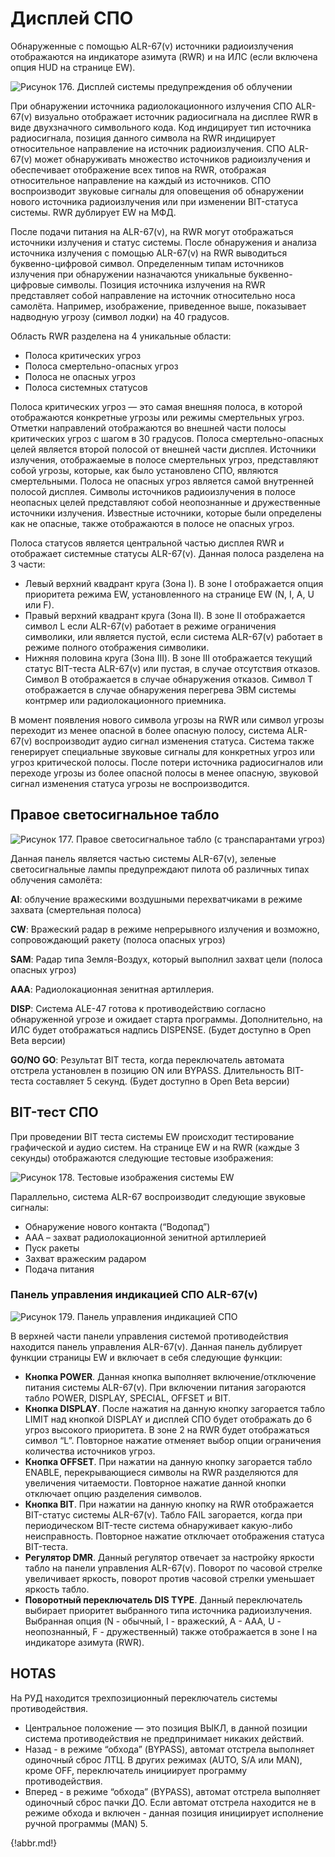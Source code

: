 # Дисплей СПО

Обнаруженные с помощью ALR-67(v) источники радиоизлучения отображаются на индикаторе
азимута (RWR) и на ИЛС (если включена опция HUD на странице EW).


![Рисунок 176. Дисплей системы предупреждения об облучении](img/332-1.jpg)

При обнаружении источника радиолокационного излучения СПО ALR-67(v) визуально
отображает источник радиосигнала на дисплее RWR в виде двухзначного символьного кода. Код
индицирует тип источника радиосигнала, позиция данного символа на RWR индицирует
относительное направление на источник радиоизлучения. СПО ALR-67(v) может обнаруживать
множество источников радиоизлучения и обеспечивает отображение всех типов на RWR,
отображая относительное направление на каждый из источников. СПО воспроизводит звуковые
сигналы для оповещения об обнаружении нового источника радиоизлучения или при изменении
BIT-статуса системы. RWR дублирует EW на МФД.

После подачи питания на ALR-67(v), на RWR могут отображаться источники излучения и статус
системы. После обнаружения и анализа источника излучения с помощью ALR-67(v) на RWR
выводиться буквенно-цифровой символ. Определенным типам источников излучения при
обнаружении назначаются уникальные буквенно-цифровые символы.
Позиция источника излучения на RWR представляет собой направление на источник
относительно носа самолёта. Например, изображение, приведенное выше, показывает
надводную угрозу (символ лодки) на 40 градусов.

Область RWR разделена на 4 уникальные области:

- Полоса   критических угроз
- Полоса   смертельно-опасных угроз
- Полоса   не опасных угроз
- Полоса   системных статусов



Полоса критических угроз — это самая внешняя полоса, в которой отображаются конкретные
угрозы или режимы смертельных угроз. Отметки направлений отображаются во внешней части
полосы критических угроз с шагом в 30 градусов.
Полоса смертельно-опасных целей является второй полосой от внешней части дисплея.
Источники излучения, отображаемые в полосе смертельных угроз, представляют собой угрозы,
которые, как было установлено СПО, являются смертельными.
Полоса не опасных угроз является самой внутренней полосой дисплея. Символы источников
радиоизлучения в полосе неопасных целей представляют собой неопознанные и дружественные
источники излучения. Известные источники, которые были определены как не опасные, также
отображаются в полосе не опасных угроз.

Полоса статусов является центральной частью дисплея RWR и отображает системные статусы
ALR-67(v). Данная полоса разделена на 3 части:

- Левый верхний квадрант круга (Зона I). В зоне I отображается опция приоритета режима EW, установленного на странице EW
 (N, I, A, U или F).
- Правый верхний квадрант круга (Зона II). В зоне II отображается символ L если ALR-67(v) работает в режиме ограничения
 символики, или является пустой, если система ALR-67(v) работает в режиме полного
 отображения символики.
- Нижняя половина круга (Зона III). В зоне III отображается текущий статус BIT-теста ALR-67(v) или пустая, в случае
 отсутствия отказов. Символ B отображается в случае обнаружения отказов. Символ T
 отображается в случае обнаружения перегрева ЭВМ системы контрмер или
 радиолокационного приемника.


В момент появления нового символа угрозы на RWR или символ угрозы переходит из менее
опасной в более опасную полосу, система ALR-67(v) воспроизводит аудио сигнал изменения
статуса. Система также генерирует специальные звуковые сигналы для конкретных угроз или
угроз критической полосы. После потери источника радиосигналов или переходе угрозы из более
опасной полосы     в   менее   опасную,   звуковой   сигнал   изменения   статуса   угрозы   не
воспроизводится.

## Правое светосигнальное табло


![Рисунок 177. Правое светосигнальное табло (с транспарантами угроз)](img/335-1.jpg)

Данная панель является частью системы ALR-67(v), зеленые светосигнальные лампы
предупреждают пилота об различных типах облучения самолёта:

**AI**: облучение вражескими воздушными перехватчиками в режиме захвата (смертельная полоса)

**CW**: Вражеский радар в режиме непрерывного излучения и возможно, сопровождающий ракету
(полоса опасных угроз)

**SAM**: Радар типа Земля-Воздух, который выполнил захват цели (полоса опасных угроз)

**AAA**: Радиолокационная зенитная артиллерия.

**DISP**: Система ALE-47 готова к противодействию согласно обнаруженной угрозе и ожидает
старта программы. Дополнительно, на ИЛС будет отображаться надпись DISPENSE. (Будет
доступно в Open Beta версии)

**GO/NO GO**: Результат BIT теста, когда переключатель автомата отстрела установлен в позицию
ON или BYPASS. Длительность BIT-теста составляет 5 секунд. (Будет доступно в Open Beta
версии)

## BIT-тест СПО

При проведении BIT теста системы EW происходит тестирование графической и аудио систем.
На странице EW и на RWR (каждые 3 секунды) отображаются следующие тестовые изображения:

![Рисунок 178. Тестовые изображения системы EW](img/336-1.jpg)

Параллельно, система ALR-67 воспроизводит следующие звуковые сигналы:

- Обнаружение нового контакта (“Водопад”)
- AAA – захват радиолокационной зенитной артиллерией
- Пуск ракеты
- Захват вражеским радаром
- Подача питания

### Панель управления индикацией СПО ALR-67(v)

![Рисунок 179. Панель управления индикацией СПО](img/337-1.jpg)

В верхней части панели управления системой противодействия находится панель управления
ALR-67(v). Данная панель дублирует функции страницы EW и включает в себя следующие
функции:

- **Кнопка POWER**. Данная кнопка выполняет включение/отключение питания системы
    ALR-67(v). При включении питания загораются табло POWER, DISPLAY, SPECIAL,
    OFFSET и BIT.
- **Кнопка DISPLAY**. После нажатия на данную кнопку загорается табло LIMIT над
    кнопкой DISPLAY и дисплей СПО будет отображать до 6 угроз высокого приоритета. В
    зоне 2 на RWR будет отображаться символ “L”. Повторное нажатие отменяет выбор
    опции ограничения количества источников угроз.
- **Кнопка OFFSET**. При нажатии на данную кнопку загорается табло ENABLE,
    перекрывающиеся символы на RWR разделяются для увеличения читаемости.
    Повторное нажатие данной кнопки отключает опцию разделения символов.
- **Кнопка BIT**. При нажатии на данную кнопку на RWR отображается BIT-статус системы
    ALR-67(v). Табло FAIL загорается, когда при периодическом BIT-тесте система
    обнаруживает какую-либо неисправность. Повторное нажатие отключает отображения
    статуса BIT-теста.
- **Регулятор DMR**. Данный регулятор отвечает за настройку яркости табло на панели
    управления ALR-67(v). Поворот по часовой стрелке увеличивает яркость, поворот
    против часовой стрелки уменьшает яркость табло.
- **Поворотный переключатель DIS TYPE**. Данный переключатель выбирает
    приоритет выбранного типа источника радиоизлучения. Выбранная опция (N -
    обычный, I - вражеский, A - AAA, U - неопознанный, F - дружественный) также
    отображается в зоне I на индикаторе азимута (RWR).

## HOTAS

На РУД находится трехпозиционный переключатель системы противодействия.

- Центральное положение — это позиция ВЫКЛ, в данной позиции система
        противодействия не предпринимает никаких действий.
- Назад - в режиме “обхода” (BYPASS), автомат отстрела выполняет одиночный сброс
        ЛТЦ. В других режимах (AUTO, S/A или MAN), кроме OFF, переключатель инициирует
        программу противодействия.
- Вперед - в режиме “обхода” (BYPASS), автомат отстрела выполняет одиночный сброс
        пачки ДО. Если автомат отстрела находится не в режиме обхода и включен - данная
        позиция инициирует исполнение ручной программы (MAN) 5.





{!abbr.md!}
